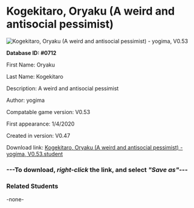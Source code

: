 # Kogekitaro, Oryaku (A weird and antisocial pessimist)

<img src="../../Files/Images/Kogekitaro, Oryaku (A weird and antisocial pessimist).png" title="Kogekitaro, Oryaku (A weird and antisocial pessimist) - yogima, V0.53">

**Database ID: #0712**

First Name: Oryaku

Last Name: Kogekitaro

Description: A weird and antisocial pessimist

Author: yogima

Compatable game version: V0.53

First appearance: 1/4/2020

Created in version: V0.47

Download link: <a href="https://raw.githubusercontent.com/Arbiter1223/Daigaku-Gurashi-Custom-Students/master/Files/Student%20Files/Kogekitaro%2C%20Oryaku%20(A%20weird%20and%20antisocial%20pessimist)%20-%20yogima%2C%20V0.53.student">Kogekitaro, Oryaku (A weird and antisocial pessimist) - yogima, V0.53.student</a>

### ---**To download, _right-click_ the link, and select _"Save as"_**---

### Related Students

-none-
